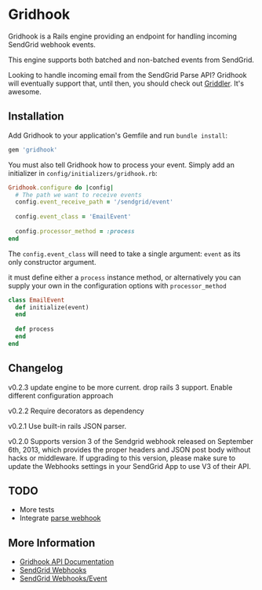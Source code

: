 # Gridhook

Gridhook is a Rails engine providing an endpoint for handling incoming
SendGrid webhook events.

This engine supports both batched and non-batched events from SendGrid.

Looking to handle incoming email from the SendGrid Parse API? Gridhook
will eventually support that, until then, you should check out
[Griddler](https://github.com/thoughtbot/griddler). It's awesome.

## Installation

Add Gridhook to your application's Gemfile and run `bundle install`:

```ruby
gem 'gridhook'
```

You must also tell Gridhook how to process your event. Simply add an
initializer in `config/initializers/gridhook.rb`:

```ruby
Gridhook.configure do |config|
  # The path we want to receive events
  config.event_receive_path = '/sendgrid/event'
  
  config.event_class = 'EmailEvent'
  
  config.processor_method = :process
end
```

The `config.event_class` will need to take a single argument: `event` as its only constructor argument.

it must define either a `process` instance method, or alternatively you can supply your own in the configuration options with `processor_method`

```ruby
class EmailEvent
  def initialize(event)
  end
  
  def process
  end
end
```

## Changelog
v0.2.3 update engine to be more current. drop rails 3 support. Enable different configuration approach

v0.2.2 Require decorators as dependency

v0.2.1 Use built-in rails JSON parser.

v0.2.0 Supports version 3 of the Sendgrid webhook released on 
September 6th, 2013, which provides the proper headers and JSON post body
without hacks or middleware. If upgrading to this version, please make sure
to update the Webhooks settings in your SendGrid App to use V3 of their API.

## TODO

* More tests
* Integrate [parse webhook](http://sendgrid.com/docs/API_Reference/Webhooks/parse.html)

## More Information

* [Gridhook API Documentation](http://injekt.github.com/rdoc/gridhook/)
* [SendGrid Webhooks](http://sendgrid.com/docs/API_Reference/Webhooks/index.html)
* [SendGrid Webhooks/Event](http://sendgrid.com/docs/API_Reference/Webhooks/event.html)
